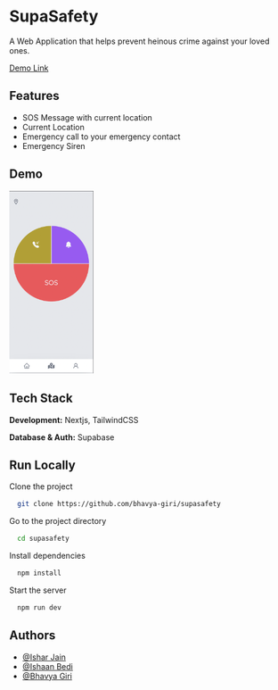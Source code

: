 
# SupaSafety

A Web Application that helps prevent heinous crime against your loved ones.

[Demo Link](https://supasafety.ishn.xyz/)


## Features

- SOS Message with current location
- Current Location 
- Emergency call to your emergency contact
- Emergency Siren


## Demo


<img src="https://github.com/bhavya-giri/supasafety/blob/main/public/Screenshot%202022-10-02%20at%207.53.10%20AM.png" width="30%" height="30%">


## Tech Stack

**Development:** Nextjs, TailwindCSS

**Database & Auth:** Supabase


## Run Locally

Clone the project

```bash
  git clone https://github.com/bhavya-giri/supasafety
```

Go to the project directory

```bash
  cd supasafety
```

Install dependencies

```bash
  npm install
```

Start the server

```bash
  npm run dev
```


## Authors

- [@Ishar Jain](https://github.com/ishar19)
- [@Ishaan Bedi](https://github.com/ishaanbedi)
- [@Bhavya Giri](https://github.com/bhavya-giri)